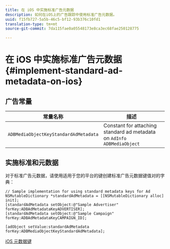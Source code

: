 ```yaml
---
title: 在 iOS 中实施标准广告元数据
description: 如何在iOS上的广告跟踪中使用标准广告元数据。
uuid: f15fb727-5a5b-46c5-bf12-93b376c10fd1
translation-type: tm+mt
source-git-commit: 7da115fae0a05548173e8ca3ec68fae250128775

---
```



# 在 iOS 中实施标准广告元数据{#implement-standard-ad-metadata-on-ios}

## 广告常量

| 常量名称 | 描述   |
|---|---|
| `ADBMediaObjectKeyStandardAdMetadata` | Constant for attaching standard ad metadata on `AdInfo ADBMediaObject` |

## 实施标准和元数据

对于标准广告元数据，请使用适用于您的平台的键创建标准广告元数据键值对的字典：

```
// Sample implementation for using standard metadata keys for Ad 
NSMutableDictionary *standardAdMetadata = [[NSMutableDictionary alloc] init]; 
[standardAdMetadata setObject:@"Sample Advertiser" forKey:ADBAdMetadataKeyADVERTISER]; 
[standardAdMetadata setObject:@"Sample Campaign" forKey:ADBAdMetadataKeyCAMPAIGN_ID]; 
 
[adObject setValue:standardAdMetadata forKey:ADBMediaObjectKeyStandardAdMetadata];
```

[iOS 元数据键](/help/sdk-implement/track-av-playback/impl-std-metadata/ios-metadata-keys.md)
